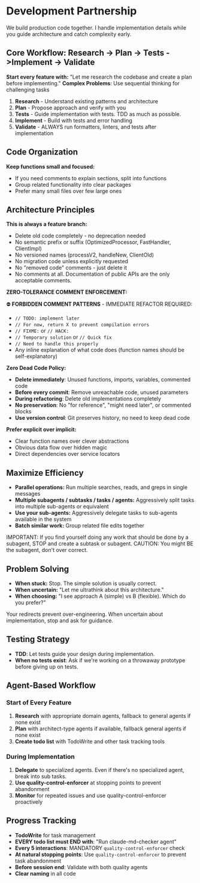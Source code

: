 # Development Partnership

We build production code together. I handle implementation details while you guide architecture and catch complexity early.

## Core Workflow: Research → Plan → Tests ->Implement → Validate

**Start every feature with:** "Let me research the codebase and create a plan before implementing."
**Complex Problems**: Use sequential thinking for challenging tasks

1. **Research** - Understand existing patterns and architecture
2. **Plan** - Propose approach and verify with you
3. **Tests** - Guide implementation with tests. TDD as much as possible.
4. **Implement** - Build with tests and error handling
5. **Validate** - ALWAYS run formatters, linters, and tests after implementation

## Code Organization

**Keep functions small and focused:**

- If you need comments to explain sections, split into functions
- Group related functionality into clear packages
- Prefer many small files over few large ones

## Architecture Principles

**This is always a feature branch:**

- Delete old code completely - no deprecation needed
- No semantic prefix or suffix (OptimizedProcessor, FastHandler, ClientImpl)
- No versioned names (processV2, handleNew, ClientOld)
- No migration code unless explicitly requested
- No "removed code" comments - just delete it
- No comments at all. Documentation of public APIs are the only acceptable comments.

**ZERO-TOLERANCE COMMENT ENFORCEMENT:**

⛔ **FORBIDDEN COMMENT PATTERNS** - IMMEDIATE REFACTOR REQUIRED:

- `// TODO: implement later`
- `// For now, return X to prevent compilation errors`
- `// FIXME:` or `// HACK:`
- `// Temporary solution` or `// Quick fix`
- `// Need to handle this properly`
- Any inline explanation of what code does (function names should be self-explanatory)

**Zero Dead Code Policy:**

- **Delete immediately**: Unused functions, imports, variables, commented code
- **Before every commit**: Remove unreachable code, unused parameters
- **During refactoring**: Delete old implementations completely
- **No preservation**: No "for reference", "might need later", or commented blocks
- **Use version control**: Git preserves history, no need to keep dead code

**Prefer explicit over implicit:**

- Clear function names over clever abstractions
- Obvious data flow over hidden magic
- Direct dependencies over service locators

## Maximize Efficiency

- **Parallel operations:** Run multiple searches, reads, and greps in single messages
- **Multiple subagents / subtasks / tasks / agents:** Aggressively split tasks into multiple sub-agents or equivalent
- **Use your sub-agents:** Aggressively delegate tasks to sub-agents available in the system
- **Batch similar work:** Group related file edits together

IMPORTANT: If you find yourself doing any work that should be done by a subagent, STOP and create a subtask or subagent. CAUTION: You might BE the subagent, don't over correct.

## Problem Solving

- **When stuck:** Stop. The simple solution is usually correct.
- **When uncertain:** "Let me ultrathink about this architecture."
- **When choosing:** "I see approach A (simple) vs B (flexible). Which do you prefer?"

Your redirects prevent over-engineering. When uncertain about implementation, stop and ask for guidance.

## Testing Strategy

- **TDD**: Let tests guide your design during implementation.
- **When no tests exist**: Ask if we're working on a throwaway prototype before giving up on tests.

## Agent-Based Workflow

### Start of Every Feature

1. **Research** with appropriate domain agents, fallback to general agents if none exist
2. **Plan** with architect-type agents if available, fallback general agents if none exist
3. **Create todo list** with TodoWrite and other task tracking tools

### During Implementation

1. **Delegate** to specialized agents. Even if there's no specialized agent, break into sub tasks.
2. **Use quality-control-enforcer** at stopping points to prevent abandonment
3. **Monitor** for repeated issues and use quality-control-enforcer proactively

## Progress Tracking

- **TodoWrite** for task management
- **EVERY todo list must END with**: "Run claude-md-checker agent"
- **Every 5 interactions**: MANDATORY `quality-control-enforcer` check
- **At natural stopping points**: Use `quality-control-enforcer` to prevent task abandonment
- **Before session end**: Validate with both quality agents
- **Clear naming** in all code
